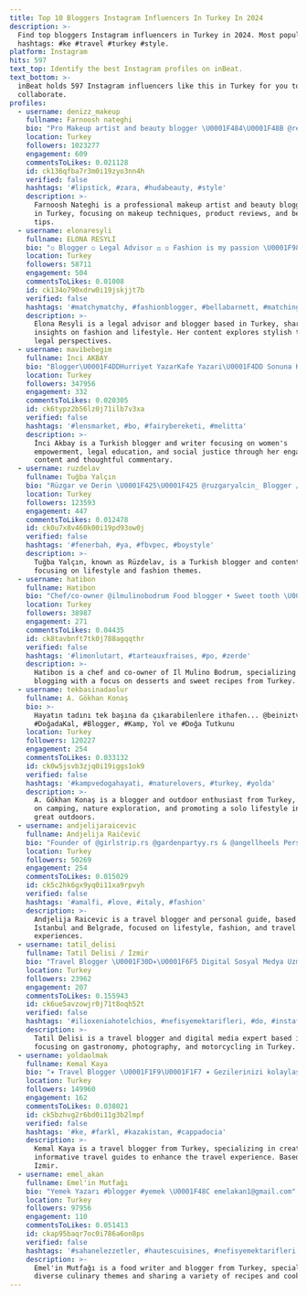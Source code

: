 ```yaml
---
title: Top 10 Bloggers Instagram Influencers In Turkey In 2024
description: >-
  Find top bloggers Instagram influencers in Turkey in 2024. Most popular
  hashtags: #ke #travel #turkey #style.
platform: Instagram
hits: 597
text_top: Identify the best Instagram profiles on inBeat.
text_bottom: >-
  inBeat holds 597 Instagram influencers like this in Turkey for you to
  collaborate.
profiles:
  - username: denizz_makeup
    fullname: Farnoosh nateghi
    bio: "Pro Makeup artist and beauty blogger \U0001F484\U0001F48B @regal.btq \U0001F6CD️ مشاور مدیریت و تبلیغات @iman.mihanzadeh\U0001F4AC دنیز \U0001F447"
    location: Turkey
    followers: 1023277
    engagement: 609
    commentsToLikes: 0.021128
    id: ck136qfba7r3m0i19zyo3nn4h
    verified: false
    hashtags: '#lipstick, #zara, #hudabeauty, #style'
    description: >-
      Farnoosh Nateghi is a professional makeup artist and beauty blogger based
      in Turkey, focusing on makeup techniques, product reviews, and beauty
      tips.
  - username: elonaresyli
    fullname: ELONA RESYLI
    bio: "◽ Blogger ◽ Legal Advisor ⚖ ◽ Fashion is my passion \U0001F984 ◽ elonaresyli@gmail.com \U0001F4E7"
    location: Turkey
    followers: 58711
    engagement: 504
    commentsToLikes: 0.01008
    id: ck134o790xdrw0i19jskjjt7b
    verified: false
    hashtags: '#matchymatchy, #fashionblogger, #bellabarnett, #matching'
    description: >-
      Elona Resyli is a legal advisor and blogger based in Turkey, sharing
      insights on fashion and lifestyle. Her content explores stylish trends and
      legal perspectives.
  - username: mavibebegim
    fullname: İnci AKBAY
    bio: "Blogger\U0001F4DDHurriyet YazarKafe Yazari\U0001F4DD Sonuna Kadar Kadın Dostu\U0001F4AA“Adalet”\U0001F469‍\U0001F393 Sıra “Dgs” ile “Hukuk Fakültesi”✌️ Biz Bize Yeteriz\U0001F44A bilgi@mavibebegim.com.tr"
    location: Turkey
    followers: 347956
    engagement: 332
    commentsToLikes: 0.020305
    id: ck6typz2b56lz0j71ilb7v3xa
    verified: false
    hashtags: '#lensmarket, #bo, #fairybereketi, #melitta'
    description: >-
      İnci Akbay is a Turkish blogger and writer focusing on women's
      empowerment, legal education, and social justice through her engaging
      content and thoughtful commentary.
  - username: ruzdelav
    fullname: Tuğba Yalçın
    bio: "Rüzgar ve Derin \U0001F425\U0001F425 @ruzgaryalcin_ Blogger / Content Creator Tuğba \U0001F4E9ruztugom@gmail.com\U0001F4E9"
    location: Turkey
    followers: 123593
    engagement: 447
    commentsToLikes: 0.012478
    id: ck0u7x8v460k00i19pd93ow0j
    verified: false
    hashtags: '#fenerbah, #ya, #fbvpec, #boystyle'
    description: >-
      Tuğba Yalçın, known as Rüzdelav, is a Turkish blogger and content creator
      focusing on lifestyle and fashion themes.
  - username: hatibon
    fullname: Hatibon
    bio: "Chef/co-owner @ilmulinobodrum Food blogger • Sweet tooth \U0001F956\U0001F354\U0001F9C1\U0001F967\U0001F370\U0001F36B\U0001F368\U0001F35E\U0001F355\U0001F96A\U0001F369 İŞBİRLİKLERİ İÇİN DM/e-mail"
    location: Turkey
    followers: 38987
    engagement: 271
    commentsToLikes: 0.04435
    id: ck8tavbnft7tk0j788agqqthr
    verified: false
    hashtags: '#limonlutart, #tarteauxfraises, #po, #zerde'
    description: >-
      Hatibon is a chef and co-owner of Il Mulino Bodrum, specializing in food
      blogging with a focus on desserts and sweet recipes from Turkey.
  - username: tekbasinadaolur
    fullname: A. Gökhan Konaş
    bio: >-
      Hayatın tadını tek başına da çıkarabilenlere ithafen... @beiniztv -
      #DoğadaKal, #Blogger, #Kamp, Yol ve #Doğa Tutkunu
    location: Turkey
    followers: 120227
    engagement: 254
    commentsToLikes: 0.033132
    id: ck0w5jsvb3zjq0i19iggs1ok9
    verified: false
    hashtags: '#kampvedogahayati, #naturelovers, #turkey, #yolda'
    description: >-
      A. Gökhan Konaş is a blogger and outdoor enthusiast from Turkey, focusing
      on camping, nature exploration, and promoting a solo lifestyle in the
      great outdoors.
  - username: andjelijaraicevic
    fullname: Andjelija Raičević
    bio: "Founder of @girlstrip.rs @gardenpartyy.rs & @angellheels Personal guide | Travel blogger ❤️ in Istanbul \U0001F3E1 in Belgrade"
    location: Turkey
    followers: 50269
    engagement: 254
    commentsToLikes: 0.015029
    id: ck5c2hk6gx9yq0i11xa9rpvyh
    verified: false
    hashtags: '#amalfi, #love, #italy, #fashion'
    description: >-
      Andjelija Raicevic is a travel blogger and personal guide, based in
      Istanbul and Belgrade, focused on lifestyle, fashion, and travel
      experiences.
  - username: tatil_delisi
    fullname: Tatil Delisi / İzmir
    bio: "Travel Blogger \U0001F30D✈️\U0001F6F5 Digital Sosyal Medya Uzmanı Gastronomi Turkey Dergisi Reklam Uzmanı Fotoğrafçı\U0001F4F7 Motosiklet aşığı Ressam\U0001F3A8"
    location: Turkey
    followers: 23962
    engagement: 207
    commentsToLikes: 0.155943
    id: ck6ue5avzowjr0j71t8oqh52t
    verified: false
    hashtags: '#ilioxeniahotelchios, #nefisyemektarifleri, #do, #instafollow'
    description: >-
      Tatil Delisi is a travel blogger and digital media expert based in İzmir,
      focusing on gastronomy, photography, and motorcycling in Turkey.
  - username: yoldaolmak
    fullname: Kemal Kaya
    bio: "✶ Travel Blogger \U0001F1F9\U0001F1F7 ✶ Gezilerinizi kolaylaştıran rehberler yazıyorum ✶ İzmir \U0001F4CD"
    location: Turkey
    followers: 149960
    engagement: 162
    commentsToLikes: 0.038021
    id: ck5bzhvg2r6bd0i11g3b2lmpf
    verified: false
    hashtags: '#ke, #farkl, #kazakistan, #cappadocia'
    description: >-
      Kemal Kaya is a travel blogger from Turkey, specializing in creating
      informative travel guides to enhance the travel experience. Based in
      Izmir.
  - username: emel_akan
    fullname: Emel'in Mutfağı
    bio: "Yemek Yazarı #blogger #yemek \U0001F48C emelakan1@gmail.com"
    location: Turkey
    followers: 97956
    engagement: 110
    commentsToLikes: 0.051413
    id: ckap95baqr7oc0i786a6on8ps
    verified: false
    hashtags: '#sahanelezzetler, #hautescuisines, #nefisyemektarifleri, #iyi'
    description: >-
      Emel'in Mutfağı is a food writer and blogger from Turkey, specializing in
      diverse culinary themes and sharing a variety of recipes and cooking tips.
---
```


